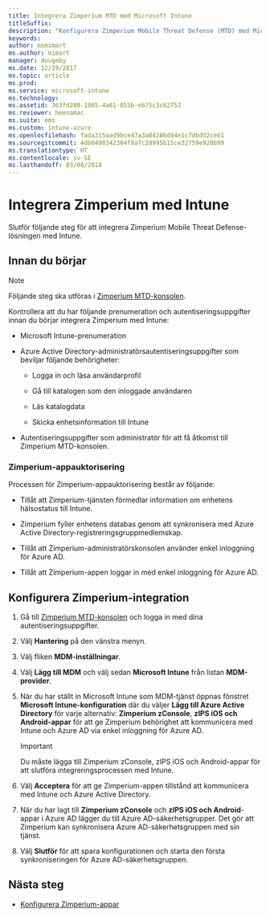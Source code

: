 ```yaml
---
title: Integrera Zimperium MTD med Microsoft Intune
titleSuffix: 
description: "Konfigurera Zimperium Mobile Threat Defense (MTD) med Microsoft Intune för att styra mobila enheters åtkomst till företagsresurser."
keywords: 
author: msmimart
ms.author: mimart
manager: dougeby
ms.date: 12/29/2017
ms.topic: article
ms.prod: 
ms.service: microsoft-intune
ms.technology: 
ms.assetid: 363fd280-1865-4a61-855b-eb75c3c62753
ms.reviewer: heenamac
ms.suite: ems
ms.custom: intune-azure
ms.openlocfilehash: fada315aad9bce47a3a04286d84e1c7dbdd2ce61
ms.sourcegitcommit: 4db0498342364f8a7c28995b15ce32759e920b99
ms.translationtype: HT
ms.contentlocale: sv-SE
ms.lasthandoff: 03/08/2018
---
```

# <a name="integrate-zimperium-with-intune"></a>Integrera Zimperium med Intune

Slutför följande steg för att integrera Zimperium Mobile Threat Defense-lösningen med Intune.

## <a name="before-you-begin"></a>Innan du börjar

> [!NOTE]
> Följande steg ska utföras i [Zimperium MTD-konsolen](https://staging2-console.zimperium.com).

Kontrollera att du har följande prenumeration och autentiseringsuppgifter innan du börjar integrera Zimperium med Intune:

-   Microsoft Intune-prenumeration

-   Azure Active Directory-administratörsautentiseringsuppgifter som beviljar följande behörigheter:

    -   Logga in och läsa användarprofil

    -   Gå till katalogen som den inloggade användaren

    -   Läs katalogdata

    -   Skicka enhetsinformation till Intune

-   Autentiseringsuppgifter som administratör för att få åtkomst till Zimperium MTD-konsolen.

### <a name="zimperium-app-authorization"></a>Zimperium-appauktorisering

Processen för Zimperium-appauktorisering består av följande:

-   Tillåt att Zimperium-tjänsten förmedlar information om enhetens hälsostatus till Intune.

-   Zimperium fyller enhetens databas genom att synkronisera med Azure Active Directory-registreringsgruppmedlemskap.

-   Tillåt att Zimperium-administratörskonsolen använder enkel inloggning för Azure AD.

-   Tillåt att Zimperium-appen loggar in med enkel inloggning för Azure AD.

## <a name="to-set-up-zimperium-integration"></a>Konfigurera Zimperium-integration

1.  Gå till [Zimperium MTD-konsolen](https://staging2-console.zimperium.com) och logga in med dina autentiseringsuppgifter.

2.  Välj **Hantering** på den vänstra menyn.

3.  Välj fliken **MDM-inställningar**.

4.  Välj **Lägg till MDM** och välj sedan **Microsoft Intune** från listan **MDM-provider**.

5.  När du har ställt in Microsoft Intune som MDM-tjänst öppnas fönstret **Microsoft Intune-konfiguration** där du väljer **Lägg till Azure Active Directory** för varje alternativ: **Zimperium zConsole**, **zIPS iOS och Android-appar** för att ge Zimperium behörighet att kommunicera med Intune och Azure AD via enkel inloggning för Azure AD.

    > [!IMPORTANT]
    > Du måste lägga till Zimperium zConsole, zIPS iOS och Android-appar för att slutföra integreringsprocessen med Intune.

6.  Välj **Acceptera** för att ge Zimperium-appen tillstånd att kommunicera med Intune och Azure Active Directory.

7.  När du har lagt till **Zimperium zConsole** och **zIPS iOS och Android**-appar i Azure AD lägger du till Azure AD-säkerhetsgrupper. Det gör att Zimperium kan synkronisera Azure AD-säkerhetsgruppen med sin tjänst.

8.  Välj **Slutför** för att spara konfigurationen och starta den första synkroniseringen för Azure AD-säkerhetsgruppen.

## <a name="next-steps"></a>Nästa steg

-   [Konfigurera Zimperium-appar](mtd-apps-ios-app-configuration-policy-add-assign.md)
